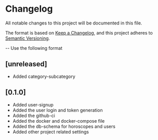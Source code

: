 # Changelog
All notable changes to this project will be documented in this file.

The format is based on [Keep a Changelog](https://keepachangelog.com/en/1.0.0/),
and this project adheres to [Semantic Versioning](https://semver.org/spec/v2.0.0.html).

-- Use the following format

<!-- Added for new features.
Changed for changes in existing functionality.
Deprecated for soon-to-be removed features.
Removed for now removed features.
Fixed for any bug fixes.
Security in case of vulnerabilities. -->

## [unreleased]
- Added category-subcategory


## [0.1.0]

- Added user-signup 
- Added the user login and token generation
- Added the github-ci
- Added the docker and docker-compose file
- Added the db-schema for horoscopes and users
- Added other project related settings
